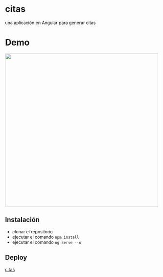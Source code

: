 # citas

una aplicación en Angular para generar citas

# Demo

<img src="https://media.giphy.com/media/3iOjogWewtKUwRnb6W/giphy.gif" width="500" >

## Instalación

- clonar el repositorio
- ejecutar el comando `npm install`
- ejecutar el comando `ng serve --o`

## Deploy
[citas](https://jeespoping-citas.netlify.app/)
